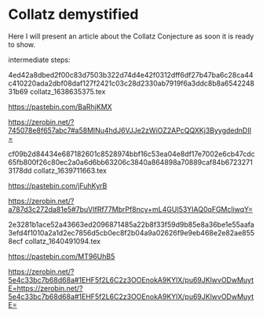 # Collatz demystified

Here I will present an article about the Collatz Conjecture as soon it is ready to show.


intermediate steps:

4ed42a8dbed2f00c83d7503b322d74d4e42f0312dff6df27b47ba6c28ca44c410220ada2dbf08daf127f2421c03c28d2330ab7919f6a3ddc8b8a654224831b69  collatz_1638635375.tex

https://pastebin.com/BaRhjKMX

https://zerobin.net/?745078e8f657abc7#a58MlNu4hdJ6VJJe2zWiOZ2APcQQXKj3ByygdednDII=


cf09b2d84434e687182601c8528974bbf16c53ea04e8df17e7002e6cb47cdc65fb800f26c80ec2a0a6d6bb63206c3840a864898a70889caf84b67232713178dd  collatz_1639711663.tex

https://pastebin.com/jFuhKyrB

https://zerobin.net/?a787d3c272da81e5#7buVIfRf77MbrPf8ncy+mL4GUI53YIAQ0qFGMcliwqY=


2e3281b1ace52a43663ed2096871485a22b8f33f59d9b85e8a36be1e55aafa3efd4f1010a2a1d2ec7856d5cb0ec8f2b04a9a02626f9e9eb468e2e82ae8558ecf  collatz_1640491094.tex

https://pastebin.com/MT96UhB5

https://zerobin.net/?5e4c33bc7b68d68a#1EHF5f2L6C2z3OOEnokA9KYlX/pu69JKlwvODwMuytE=https://zerobin.net/?5e4c33bc7b68d68a#1EHF5f2L6C2z3OOEnokA9KYlX/pu69JKlwvODwMuytE=
